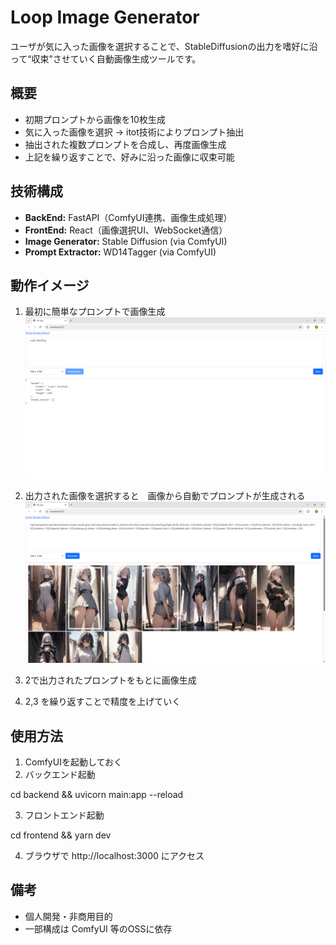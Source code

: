 # Loop Image Generator

ユーザが気に入った画像を選択することで、StableDiffusionの出力を嗜好に沿って“収束”させていく自動画像生成ツールです。

## 概要

- 初期プロンプトから画像を10枚生成
- 気に入った画像を選択 → itot技術によりプロンプト抽出
- 抽出された複数プロンプトを合成し、再度画像生成
- 上記を繰り返すことで、好みに沿った画像に収束可能

## 技術構成

- **BackEnd:** FastAPI（ComfyUI連携、画像生成処理）
- **FrontEnd:** React（画像選択UI、WebSocket通信）
- **Image Generator:** Stable Diffusion (via ComfyUI)
- **Prompt Extractor:** WD14Tagger (via ComfyUI)

## 動作イメージ

1. 最初に簡単なプロンプトで画像生成
![説明画像01](images/ss01.png)

2. 出力された画像を選択すると　画像から自動でプロンプトが生成される
![説明画像02](images/ss02.png)

3. 2で出力されたプロンプトをもとに画像生成

4. 2,3 を繰り返すことで精度を上げていく

## 使用方法

1. ComfyUIを起動しておく
2. バックエンド起動

cd backend && uvicorn main:app --reload

3. フロントエンド起動

cd frontend && yarn dev

4. ブラウザで http://localhost:3000 にアクセス

## 備考

- 個人開発・非商用目的
- 一部構成は ComfyUI 等のOSSに依存

